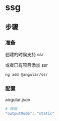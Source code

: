 # ssg

## 步骤

### 准备

创建的时候支持 ssr

或者已有项目添加 ssr

```sh
ng add @angular/ssr
```

### 配置

angular.json

```sh
# 修改
"outputMode": "static"
```
